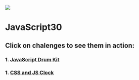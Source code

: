 ![](https://javascript30.com/images/JS3-social-share.png)

# JavaScript30



## Click on chalenges to see them in action:
### 1. [JavaScript Drum Kit](https://almincode.github.io/Javascript30/01%20-%20JavaScript%20Drum%20Kit)
### 1. [CSS and JS Clock](https://almincode.github.io/Javascript30/02%20-%20CSS%20and%20JS%20Clock)

&nbsp;
&nbsp;
&nbsp;
